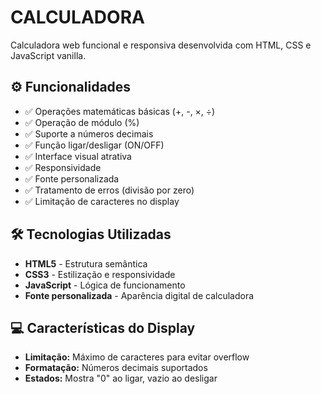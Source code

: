 # CALCULADORA

Calculadora web funcional e responsiva desenvolvida com HTML, CSS e JavaScript vanilla.




## ⚙️ Funcionalidades

- ✅ Operações matemáticas básicas (+, -, ×, ÷)
- ✅ Operação de módulo (%)
- ✅ Suporte a números decimais
- ✅ Função ligar/desligar (ON/OFF)
- ✅ Interface visual atrativa
- ✅ Responsividade
- ✅ Fonte personalizada
- ✅ Tratamento de erros (divisão por zero)
- ✅ Limitação de caracteres no display



## 🛠️ Tecnologias Utilizadas

- **HTML5** - Estrutura semântica
- **CSS3** - Estilização e responsividade
- **JavaScript** - Lógica de funcionamento
- **Fonte personalizada** - Aparência digital de calculadora



## 💻 Características do Display

- **Limitação:** Máximo de caracteres para evitar overflow
- **Formatação:** Números decimais suportados
- **Estados:** Mostra "0" ao ligar, vazio ao desligar
